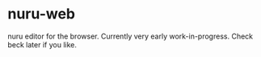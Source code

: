 # nuru-web

nuru editor for the browser. Currently very early work-in-progress. Check beck later if you like.
